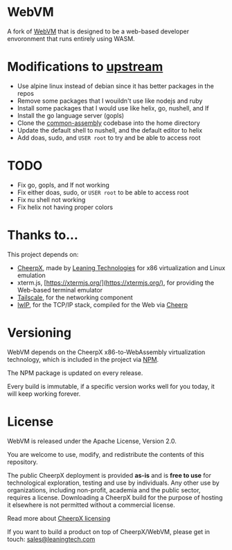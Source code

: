 # WebVM

A fork of [WebVM](https://github.com/leaningtech/webvm) that is designed to be a web-based developer envoronment that runs entirely using WASM.

# Modifications to [upstream](https://github.com/leaningtech/webvm)

- Use alpine linux instead of debian since it has better packages in the repos
- Remove some packages that I wouildn't use like nodejs and ruby
- Install some packages that I would use like helix, go, nushell, and lf
- Install the go language server (gopls)
- Clone the [common-assembly](https://github.com/godalming123/common-assembly) codebase into the home directory
- Update the default shell to nushell, and the default editor to helix
- Add doas, sudo, and `USER root` to try and be able to access root

# TODO

- Fix go, gopls, and lf not working
- Fix either doas, sudo, or `USER root` to be able to access root
- Fix nu shell not working
- Fix helix not having proper colors

# Thanks to...

This project depends on:

- [CheerpX](https://cheerpx.io/), made by [Leaning Technologies](https://leaningtech.com/) for x86 virtualization and Linux emulation
- xterm.js, [https://xtermjs.org/](https://xtermjs.org/), for providing the Web-based terminal emulator
- [Tailscale](https://tailscale.com/), for the networking component
- [lwIP](https://savannah.nongnu.org/projects/lwip/), for the TCP/IP stack, compiled for the Web via [Cheerp](https://github.com/leaningtech/cheerp-meta/)

# Versioning

WebVM depends on the CheerpX x86-to-WebAssembly virtualization technology, which is included in the project via [NPM](https://www.npmjs.com/package/@leaningtech/cheerpx).

The NPM package is updated on every release.

Every build is immutable, if a specific version works well for you today, it will keep working forever.

# License

WebVM is released under the Apache License, Version 2.0.

You are welcome to use, modify, and redistribute the contents of this repository.

The public CheerpX deployment is provided **as-is** and is **free to use** for technological exploration, testing and use by individuals. Any other use by organizations, including non-profit, academia and the public sector, requires a license. Downloading a CheerpX build for the purpose of hosting it elsewhere is not permitted without a commercial license.

Read more about [CheerpX licensing](https://cheerpx.io/docs/licensing)

If you want to build a product on top of CheerpX/WebVM, please get in touch: sales@leaningtech.com
